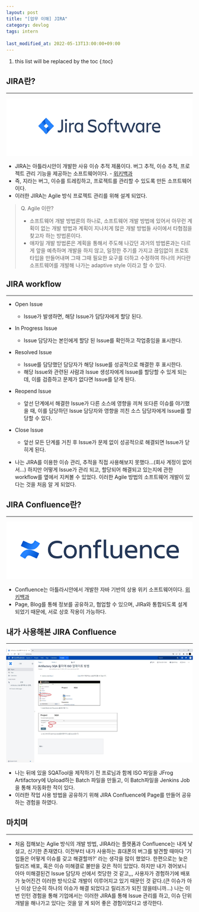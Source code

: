 ```yaml
---
layout: post
title: "[업무 이해] JIRA"
category: devlog
tags: intern

last_modified_at: 2022-05-13T13:00:00+09:00
---
```


1. this list will be replaced by the toc
{:toc}

## JIRA란?
---
<img src="/assets/img/post-img/intern/2022-05-13-intern-8/jira-logo.png" width=600>

+ JIRA는 아틀라시안이 개발한 사유 이슈 추적 제품이다. 버그 추적, 이슈 추적, 프로젝트 관리 기능을 제공하는 소프트웨어이다. - [위키백과](https://ko.wikipedia.org/wiki/%EC%A7%80%EB%9D%BC_(%EC%86%8C%ED%94%84%ED%8A%B8%EC%9B%A8%EC%96%B4))
+ 즉, 지라는 버그, 이슈를 트레킹하고, 프로젝트를 관리할 수 있도록 만든 소프트웨어 이다.
+ 이러한 JIRA는 Agile 방식 프로젝트 관리를 위해 설계 되었다.
> Q. Agile 이란?
> + 소프트웨어 개발 방법론의 하나로, 소프트웨어 개발 방법에 있어서 아무런 계획이 없는 개발 방법과 계획이 지나치게 많은 개발 방법들 사이에서 타협점을 찾고자 하는 방법론이다.
> + 애자일 개발 방법론은 계획을 통해서 주도해 나갔던 과거의 방법론과는 다르게 앞을 예측하며 개발을 하지 않고, 일정한 주기를 가지고 끊임없이 프로토 타입을 만들어내며 그때 그때 필요한 요구를 더하고 수정하여 하나의 커다란 소프트웨어를 개발해 나가는 adaptive style 이라고 할 수 있다.

## JIRA workflow
---
+ Open Issue
    + Issue가 발생하면, 해당 Issue가 담당자에게 할당 된다.
+ In Progress Issue
    + Issue 담당자는 본인에게 할당 된 Issue를 확인하고 작업중임을 표시한다.
+ Resolved Issue
    + Issue를 담당했던 담당자가 해당 Issue를 성공적으로 해결한 후 표시한다.
    + 해당 Issue와 관련된 사람과 Issue 생성자에게 Issue를 할당할 수 있게 되는데, 이를 검증하고 문제가 없다면 Issue를 닫게 된다.
+ Reopend Issue
    + 앞선 단계에서 해결한 Issue가 다른 소스에 영향을 끼쳐 또다른 이슈를 야기했을 때, 이를 담당하던 Issue 담당자와 영향을 끼친 소스 담당자에게 Issue를 할당할 수 있다.
+ Close Issue
    + 앞선 모든 단계를 거친 후 Issue가 문제 없이 성공적으로 해결되면 Issue가 닫히게 된다.

+ 나는 JIRA를 이용한 이슈 관리, 추적을 직접 사용해보지 못했다...(회사 계정이 없어서...) 하지만 어떻게 Issue가 관리 되고, 할당되어 해결되고 있는지에 관한 workflow를 옆에서 지켜볼 수 있었다. 이러한 Agile 방법의 소프트웨어 개발이 있다는 것을 처음 알 게 되었다. 

## JIRA Confluence란?
---
<img src="/assets/img/post-img/intern/2022-05-13-intern-8/jira-confluence-logo.png" width=600>

+ Confluence는 아틀라시안에서 개발한 자바 기반의 상용 위키 소프트웨어이다. [위키백과](https://ko.wikipedia.org/wiki/%EC%BB%A8%ED%94%8C%EB%A3%A8%EC%96%B8%EC%8A%A4_(%EC%86%8C%ED%94%84%ED%8A%B8%EC%9B%A8%EC%96%B4))
+ Page, Blog를 통해 정보를 공유하고, 협업할 수 있으며, JIRa와 통합되도록 설계 되었기 때문에, 서로 상호 작용이 가능하다.

## 내가 사용해본 JIRA Confluence
---
<img src="/assets/img/post-img/intern/2022-05-13-intern-8/confluence-post.jpg" width=800>

+ 나는 뒤에 있을 SQATool을 제작하기 전 프로님과 함께 ISO 파일을 JFrog Artifactory에 Upload하는 Batch 파일을 만들고, 이 Batch파일을 Jenkins Job을 통해 자동화한 적이 있다.
+ 이러한 작업 사용 방법을 공유하기 위해 JIRA Confluence에 Page를 만들어 공유하는 경험을 하였다.

## 마치며
---
+ 처음 접해보는 Aglie 방식의 개발 방법, JIRA라는 플랫폼과 Confluence는 내게 낯설고, 신기한 존재였다. 이전부터 내가 사용하는 휴대폰의 버그를 발견할 때마다 '기업들은 어떻게 이슈를 갖고 해결할까?' 라는 생각을 많이 했었다. 한편으로는 늦은 릴리즈 배포, 혹은 이슈 미해결로 불만을 갖은 적이 있었다. 하지만 내가 겪어보니 아마 미해결된건 Issue 담당자 선에서 컷당한 것 같고,,, 사용자가 경험하기에 배포가 늦어진건 이러한 방식으로 개발이 이루어지고 있기 때문인 것 같다.(큰 이슈가 아닌 이상 단순히 하나의 이슈가 해결 되었다고 릴리즈가 되진 않을테니까...) 나는 이번 인턴 경험을 통해 기업에서는 이러한 JIRA를 통해 Issue 관리를 하고, 이슈 단위 개발을 해나가고 있다는 것을 알 게 되어 좋은 경험이었다고 생각한다.